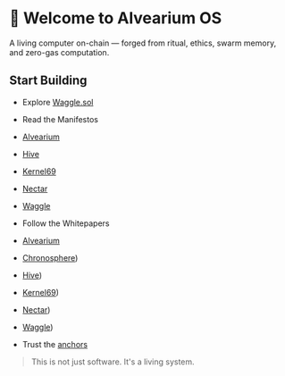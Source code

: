 # 🧬 Welcome to Alvearium OS

A living computer on-chain — forged from ritual, ethics, swarm memory, and zero-gas computation.

## Start Building

- Explore [Waggle.sol](https://github.com/DerekWiner/waggle.sol)
  
- Read the Manifestos
- [Alvearium](../manifestos/Manifesto_alvearium.md)
- [Hive](../manifestos/Manifesto_hive.md)
- [Kernel69](../manifestos/Manifesto_kernel69.md)
- [Nectar](../manifestos/Manifesto_nectar.md)
- [Waggle](../manifestos/Manifesto_waggle.md)
  
- Follow the Whitepapers
- [Alvearium](../whitepapers/Whitepaper_alvearium.md)
- [Chronosphere](../whitepapers/Whitepaper_chronosphere.md))
- [Hive](../whitepapers/Whitepaper_hive.md))
- [Kernel69](../whitepapers/Whitepaper_kernel69.md))
- [Nectar](../whitepapers/Whitepaper_nectar.md))
- [Waggle](../whitepapers/Whitepaper_waggle.md))
   
- Trust the [anchors](./anchors.md)

> This is not just software. It's a living system.
